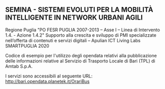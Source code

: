 SEMINA - SISTEMI EVOLUTI PER LA MOBILITÀ INTELLIGENTE IN NETWORK URBANI AGILI
---------------------------------------------------------------------------------

Regione Puglia
"PO FESR PUGLIA 2007-2013 – Asse I – Linea di Intervento 1.4. - Azione 1.4.2"
Supporto alla crescita e sviluppo di PMI specializzate nell’offerta di contenuti e servizi digitali – Apulian ICT Living Labs SMARTPUGLIA 2020


Codice di esempio per l'utilizzo degli opendata relativi alla pubblicazione delle informazioni relative al Servizio di Trasporto Locale di Bari (TPL) di Amtab S.p.A.

I servizi sono accessibili al seguente URL: http://bari.opendata.planetek.it/OrariBus


